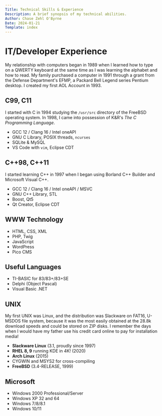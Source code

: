 ```yaml
---
Title: Technical Skills & Experience
Description: A brief synopsis of my technical abilities.
Author: Chase Zehl O'Byrne
Date: 2024-01-21
Template: index
---
```


# IT/Developer Experience
My relationship with computers began in 1989 when I learned how to type on a QWERTY keyboard at the same time as
I was learning the alphabet and how to read. My family purchased a computer in 1991 through a grant from the 
Defense Department's EFMP, a Packard Bell Legend series Pentium desktop. I created my first AOL Account in 1993.

## C99, C11
I started with C in 1994 studying the `/usr/src` directory of the FreeBSD operating system. In 1998, I came into
possession of K&R's *The C Programming Language*.
 * GCC 12 / Clang 16 / Intel oneAPI
 * GNU C Library, POSIX threads, `ncurses`
 * SQLite & MySQL
 * VS Code with `vim`, Eclipse CDT

## C++98, C++11
I started learning C++ in 1997 when I began using Borland C++ Builder and Microsoft Visual C++. 
 * GCC 12 / Clang 16 / Intel oneAPI / MSVC
 * GNU C++ Library, STL
 * Boost, Qt5
 * Qt Creator, Eclipse CDT

## WWW Technology
 * HTML, CSS, XML
 * PHP, Twig
 * JavaScript
 * WordPress
 * Pico CMS

## Useful Languages
 * TI-BASIC for 83/83+/83+SE
 * Delphi (Object Pascal)
 * Visual Basic .NET

## UNIX
My first UNIX was Linux, and the distribution was Slackware on FAT16, U-MSDOS file system, because it was the most 
easily obtained at the 28.8k download speeds and could be stored on ZIP disks. I remember the days when I would have
my father use his credit card online to pay for installation media! 
 * **Slackware Linux** (3.1, proudly since 1997)
 * **RHEL 8, 9** running KDE in 4K! (2020)
 * **Arch Linux** (2015) 
 * CYGWIN and MSYS2 for cross-compiling
 * **FreeBSD** (3.4-RELEASE, 1999)

## Microsoft
 * Windows 2000 Professional/Server
 * Windows XP 32 and 64
 * Windows 7/8/8.1
 * Windows 10/11
